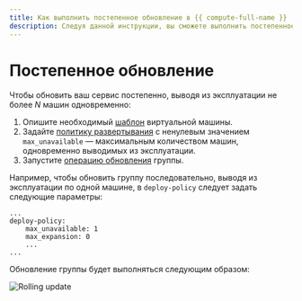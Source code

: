 ```yaml
---
title: Как выполнить постепенное обновление в {{ compute-full-name }}
description: Следуя данной инструкции, вы сможете выполнить постепенное обновление.
---
```


# Постепенное обновление

Чтобы обновить ваш сервис постепенно, выводя из эксплуатации не более *N* машин одновременно:

1. Опишите необходимый [шаблон](../../../concepts/instance-groups/instance-template.md) виртуальной машины.
1. Задайте [политику развертывания](../../../concepts/instance-groups/policies/deploy-policy.md) с ненулевым значением `max_unavailable` — максимальным количеством машин, одновременно выводимых из эксплуатации.
1. Запустите [операцию обновления](../../../operations/instance-groups/update.md) группы.

Например, чтобы обновить группу последовательно, выводя из эксплуатации по одной машине, в `deploy-policy` следует задать следующие параметры:
```
...
deploy-policy:
    max_unavailable: 1
    max_expansion: 0
    ...
...
```

Обновление группы будет выполняться следующим образом:

![Rolling update](../../../../_assets/instance-groups/rolling-update.gif "Rolling update")